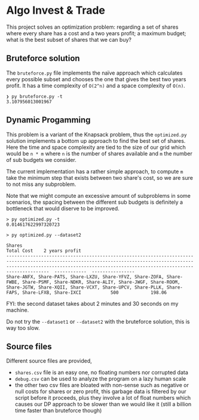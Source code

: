 # Algo Invest & Trade

This project solves an optimization problem: regarding a set of shares where every share has a cost and a two years profit; a maximum budget; what is the best subset of shares that we can buy?

## Bruteforce solution

The `bruteforce.py` file implements the naïve approach which calculates every possible subset and chooses the one that gives the best two years profit. It has a time complexity of `O(2^n)` and a space complexity of `O(n)`.

```
❯ py bruteforce.py -t
3.107956013001967
```

## Dynamic Progamming

This problem is a variant of the Knapsack problem, thus the `optimized.py` solution implements a bottom up approach to find the best set of shares. Here the time and space complexity are tied to the size of our grid which would be `n * m` where `n` is the number of shares available and `m` the number of sub budgets we consider.

The current implementation has a rather simple approach, to compute `m` take the minimum step that exists between two share's cost, so we are sure to not miss any subproblem.

Note that we might compute an excessive amount of subproblems in some scenarios, the spacing between the different sub budgets is definitely a bottleneck that would diserve to be improved.

```
> py optimized.py -t
0.014617622997320723

> py optimized.py --dataset2

Shares                                                                                                                                                                                                                              Total Cost    2 years profit
----------------------------------------------------------------------------------------------------------------------------------------------------------------------------------------------------------------------------------  ------------  ----------------
Share-ANFX, Share-PATS, Share-LXZU, Share-YFVZ, Share-ZOFA, Share-FWBE, Share-PSMF, Share-NDKR, Share-ALIY, Share-JWGF, Share-ROOM, Share-JGTW, Share-XQII, Share-VCXT, Share-UPCV, Share-PLLK, Share-FAPS, Share-LFXB, Share-IXCI           500            198.06
```

FYI: the second dataset takes about 2 minutes and 30 seconds on my machine.

Do not try the `--dataset1` or `--dataset2` with the bruteforce solution, this is way too slow.

## Source files

Different source files are provided,

* `shares.csv` file is an easy one, no floating numbers nor corrupted data
* `debug.csv` can be used to analyze the program on a lazy human scale
* the other two csv files are bloated with non-sense such as negative or null costs for shares or zero profit, this garbage data is filtered by our script before it proceeds, plus they involve a lot of float numbers which causes our DP approach to be slower than we would like it (still a billion time faster than bruteforce though)
